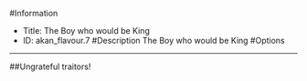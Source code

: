 #Information
 - Title: The Boy who would be King
 - ID: akan_flavour.7
#Description
The Boy who would be King
#Options

___
##Ungrateful traitors!
